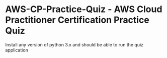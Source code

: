 # AWS-CP-Practice-Quiz - AWS Cloud Practitioner Certification Practice Quiz
Install any version of python 3.x and should be able to run the quiz application
